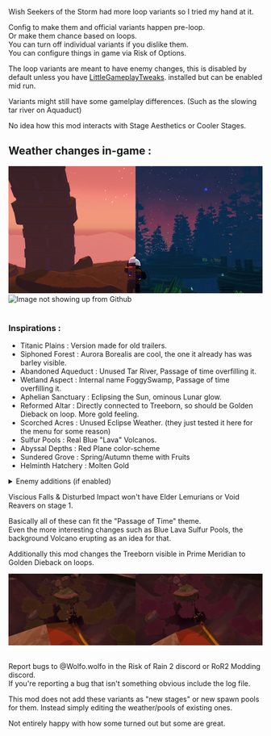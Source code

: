 Wish Seekers of the Storm had more loop variants so I tried my hand at it.

Config to make them and official variants happen pre-loop.\
Or make them chance based on loops.\
You can turn off individual variants if you dislike them.\
You can configure things in game via Risk of Options.


The loop variants are meant to have enemy changes, this is disabled by default unless you have  [LittleGameplayTweaks](https://thunderstore.io/package/Wolfo/LittleGameplayTweaks/). installed but can be enabled mid run.

Variants might still have some gamelplay differences. (Such as the slowing tar river on Aquaduct)

No idea how this mod interacts with Stage Aesthetics or Cooler Stages.
 

## Weather changes in-game :
  
![Image not showing up from Github](https://raw.githubusercontent.com/WolfoIsBestWolf/ror2-LittleGameplayTweaks/main/modPageImages/ltgStages.png)
![Image not showing up from Github](https://raw.githubusercontent.com/WolfoIsBestWolf/ror2-LittleGameplayTweaks/main/modPageImages/ltgStages2.png)

#
### Inspirations :
- Titanic Plains : Version made for old trailers.
- Siphoned Forest : Aurora Borealis are cool, the one it already has was barley visible.  
- Abandoned Aqueduct : Unused Tar River, Passage of time overfilling it.
- Wetland Aspect : Internal name FoggySwamp, Passage of time overfilling it.
- Aphelian Sanctuary : Eclipsing the Sun, ominous Lunar glow.
- Reformed Altar : Directly connected to Treeborn, so should be Golden Dieback on loop. More gold feeling.
- Scorched Acres : Unused Eclipse Weather. (they just tested it here for the menu for some reason)
- Sulfur Pools : Real Blue "Lava" Volcanos. 
- Abyssal Depths : Red Plane color-scheme
- Sundered Grove : Spring/Autumn theme with Fruits
- Helminth Hatchery : Molten Gold
 
 
 <details>
  <summary>Enemy additions (if enabled)</summary>
  
- Siphoned Forest : Greater Wisp  
- Abandoned Aqueduct : Lunar Exploders. Loop: Lunar Golems, Lunar Wisps
- Scorched Acres : Childs
- Abyssal Depths : Void Reaver, Void Floor Barnacle. Loop: Void Jailer, Void Devestator
- Sundered Grove : Geep, Gip
- Helminth Hatchery : Halcyonite
</details>
 

Viscious Falls & Disturbed Impact won't have Elder Lemurians or Void Reavers on stage 1.

Basically all of these can fit the "Passage of Time" theme.\
Even the more interesting changes such as Blue Lava Sulfur Pools, the background Volcano erupting as an idea for that.

Additionally this mod changes the Treeborn visible in Prime Meridian to Golden Dieback on loops.

![Image not showing up from Github](https://raw.githubusercontent.com/WolfoIsBestWolf/ror2-LittleGameplayTweaks/main/modPageImages/ltgStagesMeridian.png)

##
 
Report bugs to @Wolfo.wolfo in the Risk of Rain 2 discord or RoR2 Modding discord.\
If you're reporting a bug that isn't something obvious include the log file.

This mod does not add these variants as "new stages" or new spawn pools for them. Instead simply editing the weather/pools of existing ones.

Not entirely happy with how some turned out but some are great.